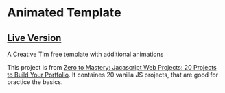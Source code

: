 # Animated Template

## [Live Version](https://dhadhazi.github.io/animated-template/)
A Creative Tim free template with additional animations

This project is from [Zero to Mastery: Jacascript Web Projects: 20 Projects to Build Your Portfolio](https://academy.zerotomastery.io/p/javascript-projects). It containes 20 vanilla JS projects, that are good for practice the basics.
